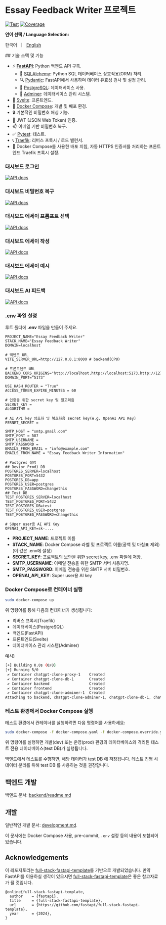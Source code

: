 # Essay Feedback Writer 프로젝트


<a href="https://github.com/limJhyeok/ChatGPT-Clone/actions?query=workflow%3ATest" target="_blank"><img src="https://github.com/limJhyeok/Essay-Feedback-Writer/workflows/Test/badge.svg" alt="Test"></a>
<a href="https://coverage-badge.samuelcolvin.workers.dev/redirect/limJhyeok/Essay-Feedback-Writer" target="_blank"><img src="https://coverage-badge.samuelcolvin.workers.dev/limJhyeok/Essay-Feedback-Writer.svg" alt="Coverage"></a>

**언어 선택 / Language Selection:**

<p align="left">
    한국어&nbsp ｜ &nbsp<a href="readme.md">English</a>&nbsp
</p>
## 기술 스택 및 기능

- ⚡ [**FastAPI**](https://fastapi.tiangolo.com): Python 백엔드 API 구축.
    - 🧰 [SQLAlchemy](https://www.sqlalchemy.org/): Python SQL 데이터베이스 상호작용(ORM) 처리.
    - 🔍 [Pydantic](https://docs.pydantic.dev): FastAPI에서 사용하며 데이터 유효성 검사 및 설정 관리.
    - 💾 [PostgreSQL](https://www.postgresql.org): 데이터베이스 사용.
    - 📁 [Adminer](https://www.adminer.org/): 데이터베이스 관리 시스템.
- 🚀 [Svelte](https://svelte.dev/): 프론트엔드.
- 🐋 [Docker Compose](https://www.docker.com): 개발 및 배포 환경.
- 🔒 기본적인 비밀번호 해싱 기능.
- 🔑 JWT (JSON Web Token) 인증.
- 📫 이메일 기반 비밀번호 복구.
- ✅ [Pytest](https://pytest.org): 테스트.
- 📞 [Traefik](https://traefik.io): 리버스 프록시 / 로드 밸런서.
- 🚢 Docker Compose를 사용한 배포 지침, 자동 HTTPS 인증서를 처리하는 프론트엔드 Traefik 프록시 설정.

### 대시보드 로그인

[![API docs](imgs/login.png)](https://github.com/limJhyeok/ChatGPT-Clone)

### 대시보드 비밀번호 복구
[![API docs](imgs/password_recovery.png)](https://github.com/limJhyeok/ChatGPT-Clone)

### 대시보드 에세이 프롬프트 선택
[![API docs](imgs/dashboard_prompt.png)](https://github.com/limJhyeok/Essay-Feedback-Writer)

### 대시보드 에세이 작성
[![API docs](imgs/dashboard_write.png)](https://github.com/limJhyeok/Essay-Feedback-Writer)

### 대시보드 에세이 예시
[![API docs](imgs/dashboard_example.png)](https://github.com/limJhyeok/Essay-Feedback-Writer)

### 대시보드 AI 피드백
[![API docs](imgs/dashboard_feedback.png)](https://github.com/limJhyeok/Essay-Feedback-Writer)

### .env 파일 설정
루트 폴더에 **.env** 파일을 만들어 주세요.
```
PROJECT_NAME="Essay Feedback Writer"
STACK_NAME="Essay Feedback Writer"
DOMAIN=localhost

# 백엔드 URL
VITE_SERVER_URL=http://127.0.0.1:8000 # backend(CPU)

# 프론트엔드 URL
BACKEND_CORS_ORIGINS="http://localhost,http://localhost:5173,http://127.0.0.1:5173,https://localhost,https://localhost:5173,https://127.0.0.1:5173"
DOMAIN_PORT="5173"

USE_HASH_ROUTER = "True"
ACCESS_TOKEN_EXPIRE_MINUTES = 60

# 인증을 위한 secret key 및 알고리즘
SECRET_KEY =
ALGORITHM =

# AI API key 암호화 및 복호화용 secret key(e.g. OpenAI API Key)
FERNET_SECRET =

SMTP_HOST = "smtp.gmail.com"
SMTP_PORT = 587
SMTP_USERNAME =
SMTP_PASSWORD =
EMAILS_FROM_EMAIL = "info@example.com"
EMAILS_FROM_NAME = "Essay Feedback Writer Information"

# Postgres 설정
## Dev(or Prod) DB
POSTGRES_SERVER=localhost
POSTGRES_PORT=5432
POSTGRES_DB=app
POSTGRES_USER=postgres
POSTGRES_PASSWORD=changethis
## Test DB
TEST_POSTGRES_SERVER=localhost
TEST_POSTGRES_PORT=5432
TEST_POSTGRES_DB=test
TEST_POSTGRES_USER=postgres
TEST_POSTGRES_PASSWORD=changethis

# SUper user용 AI API Key
OPENAI_API_KEY=sk-....
```
- **PROJECT_NAME**: 프로젝트 이름
- **STACK_NAME**: Docker Compose 라벨 및 프로젝트 이름(공백 및 마침표 제외) (이 값은 .env에 설정)
- **SECRET_KEY**: 프로젝트의 보안을 위한 secret key, .env 파일에 저장.
- **SMTP_USERNAME**: 이메일 전송을 위한 SMTP 서버 사용자명.
- **SMTP_PASSWORD**: 이메일 전송을 위한 SMTP 서버 비밀번호.
- **OPENAI_API_KEY**: Super user용 AI key


### Docker Compose로 컨테이너 실행
```bash
sudo docker-compose up
```
위 명령어를 통해 다음의 컨테이너가 생성됩니다:
- 리버스 프록시(Traefik)
- 데이터베이스(PostgreSQL)
- 백엔드(FastAPI)
- 프론트엔드(Svelte)
- 데이터베이스 관리 시스템(Adminer)

예시)
```bash
[+] Building 0.0s (0/0)                                                                                                                                                               docker:default
[+] Running 5/0
 ✔ Container chatgpt-clone-proxy-1    Created                                                                                                                                                   0.0s
 ✔ Container chatgpt-clone-db-1       Created                                                                                                                                                   0.0s
 ✔ Container backend                  Created                                                                                                                                                   0.0s
 ✔ Container frontend                 Created                                                                                                                                                   0.0s
 ✔ Container chatgpt-clone-adminer-1  Created                                                                                                                                                   0.0s
Attaching to backend, chatgpt-clone-adminer-1, chatgpt-clone-db-1, chatgpt-clone-proxy-1, frontend
```

### 테스트 환경에서 Docker Compose 실행

테스트 환경에서 컨테이너를 실행하려면 다음 명령어를 사용하세요:
```bash
sudo docker-compose -f docker-compose.yaml -f docker-compose.override.yaml -f docker-compose.test.yaml up
```
위 명령어를 실행하면 개발(dev) 또는 운영(prod) 환경의 데이터베이스와 격리된 테스트 전용 데이터베이스(test DB)가 실행됩니다.

백엔드에서 테스트를 수행하면, 해당 데이터가 test DB 에 저장됩니다.
테스트 진행 시 데이터 분리를 위해 test DB 를 사용하는 것을 권장합니다.


## 백엔드 개발
백엔드 문서: [backend/readme.md](./backend/readme.ko.md)

## 개발

일반적인 개발 문서: [development.md](./development.ko.md).

이 문서에는 Docker Compose 사용, pre-commit, `.env` 설정 등의 내용이 포함되어 있습니다.

## Acknowledgements
이 레포지토리는 [full-stack-fastapi-template](https://github.com/fastapi/full-stack-fastapi-template)를 기반으로 개발되었습니다. 만약 FastAPI를 이용하실 생각이 있으시면 [full-stack-fastapi-template](https://github.com/fastapi/full-stack-fastapi-template)은 좋은 참고자료가 될 것입니다.
```
@online{full-stack-fastapi-template,
  author    = {fastapi},
  title     = {full-stack-fastapi-template},
  url       = {https://github.com/fastapi/full-stack-fastapi-template},
  year      = {2024},
}
```
